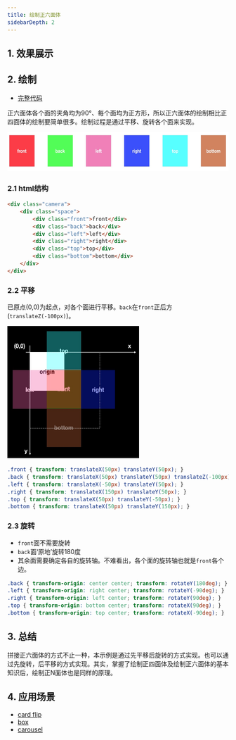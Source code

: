 ```yaml
---
title: 绘制正六面体 
sidebarDepth: 2
---
```



## 1. 效果展示

<CSS3-c05/>


## 2. 绘制

* [完整代码](https://github.com/xiuhonglee/canvasDoc/blob/master/docs/example/CSS3/ch04.html)

正六面体各个面的夹角均为90°、每个面均为正方形，所以正六面体的绘制相比正四面体的绘制要简单很多。绘制过程是通过平移、旋转各个面来实现。

<img src="./img/cc.jpg" width="626" height="89">

### 2.1 html结构

```html
<div class="camera">
    <div class="space">
        <div class="front">front</div>
        <div class="back">back</div>
        <div class="left">left</div>
        <div class="right">right</div>
        <div class="top">top</div>
        <div class="bottom">bottom</div>
    </div>
</div>
```

### 2.2 平移

已原点(0,0)为起点，对各个面进行平移。`back`在`front`正后方(`translateZ(-100px)`)。

<img src="./img/translate.jpg" width="300" height="300">

```css
.front { transform: translateX(50px) translateY(50px); }
.back { transform: translateX(50px) translateY(50px) translateZ(-100px); }
.left { transform: translateX(-50px) translateY(50px); }
.right { transform: translateX(150px) translateY(50px); }
.top { transform: translateX(50px) translateY(-50px); }
.bottom { transform: translateX(50px) translateY(150px); }
```

### 2.3 旋转

* `front`面不需要旋转
* `back`面‘原地’旋转180度
* 其余面需要确定各自的旋转轴。不难看出，各个面的旋转轴也就是`front`各个边。

```css
.back { transform-origin: center center; transform: rotateY(180deg); }
.left { transform-origin: right center; transform: rotateY(-90deg); }
.right { transform-origin: left center; transform: rotateY(90deg); }
.top { transform-origin: bottom center; transform: rotateX(90deg); }
.bottom { transform-origin: top center; transform: rotateX(-90deg); }
```
## 3. 总结

拼接正六面体的方式不止一种，本示例是通过先平移后旋转的方式实现。也可以通过先旋转，后平移的方式实现。其实，掌握了绘制正四面体及绘制正六面体的基本知识后，绘制正N面体也是同样的原理。

## 4. 应用场景

* [card flip](https://3dtransforms.desandro.com/cube)
* [box](https://3dtransforms.desandro.com/cube)
* [carousel](https://3dtransforms.desandro.com/carousel)
